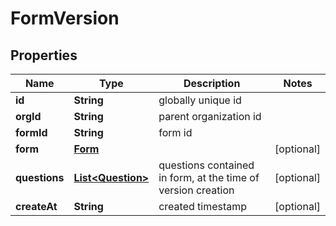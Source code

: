 

# FormVersion


## Properties

| Name | Type | Description | Notes |
|------------ | ------------- | ------------- | -------------|
|**id** | **String** | globally unique id |  |
|**orgId** | **String** | parent organization id |  |
|**formId** | **String** | form id |  |
|**form** | [**Form**](Form.md) |  |  [optional] |
|**questions** | [**List&lt;Question&gt;**](Question.md) | questions contained in form, at the time of version creation |  [optional] |
|**createAt** | **String** | created timestamp |  [optional] |



